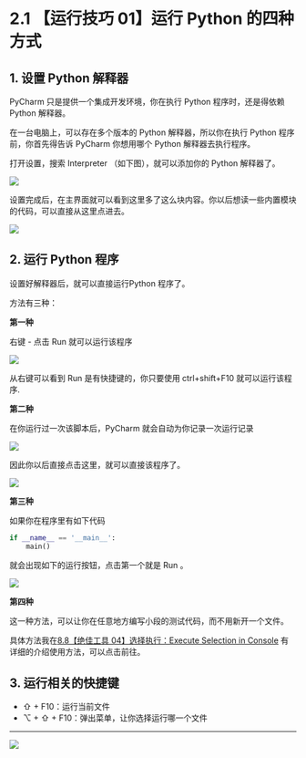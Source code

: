 # 2.1 【运行技巧 01】运行 Python 的四种方式



## 1. 设置 Python 解释器

PyCharm 只是提供一个集成开发环境，你在执行 Python 程序时，还是得依赖 Python 解释器。

在一台电脑上，可以存在多个版本的 Python 解释器，所以你在执行 Python 程序前，你首先得告诉 PyCharm 你想用哪个 Python 解释器去执行程序。

打开设置，搜索 Interpreter （如下图），就可以添加你的 Python 解释器了。

![](http://image.iswbm.com/20200823131816.png)

设置完成后，在主界面就可以看到这里多了这么块内容。你以后想读一些内置模块的代码，可以直接从这里点进去。

![](http://image.iswbm.com/20200823132648.png)

## 2. 运行 Python 程序

设置好解释器后，就可以直接运行Python 程序了。

方法有三种：

**第一种**

右键 - 点击 Run 就可以运行该程序

![](http://image.iswbm.com/20200823133037.png)

从右键可以看到 Run 是有快捷键的，你只要使用 ctrl+shift+F10 就可以运行该程序.

**第二种**

在你运行过一次该脚本后，PyCharm 就会自动为你记录一次运行记录

![](http://image.iswbm.com/20200823133749.png)

因此你以后直接点击这里，就可以直接该程序了。

![](http://image.iswbm.com/image-20200823133919166.png)



**第三种**

如果你在程序里有如下代码

```python
if __name__ == '__main__':
    main()
```

就会出现如下的运行按钮，点击第一个就是 Run 。

![](http://image.iswbm.com/20200823144956.png)



**第四种**

这一种方法，可以让你在任意地方编写小段的测试代码，而不用新开一个文件。

具体方法我在[8.8【绝佳工具 04】选择执行：Execute Selection in Console](http://pycharm.iswbm.com/zh_CN/latest/c08/c08_08.html)  有详细的介绍使用方法，可以点击前往。



## 3. 运行相关的快捷键

- ⇧ + F10：运行当前文件
- ⌥ + ⇧ + F10：弹出菜单，让你选择运行哪一个文件



---

![](https://open.weixin.qq.com/qr/code?username=idealyard)